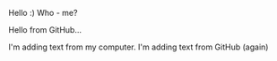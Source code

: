 Hello :)
Who - me?

Hello from GitHub...

I'm adding text from my computer.
I'm adding text from GitHub (again)
